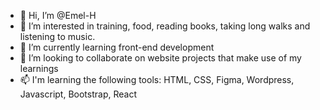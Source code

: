 - 👋 Hi, I’m @Emel-H
- 👀 I’m interested in training, food, reading books, taking long walks and listening to music.
- 🌱 I’m currently learning front-end development
- 💞️ I’m looking to collaborate on website projects that make use of my learnings
- 📫 I'm learning the following tools: HTML, CSS, Figma, Wordpress, Javascript, Bootstrap, React

<!---
Emel-H/Emel-H is a ✨ special ✨ repository because its `README.md` (this file) appears on your GitHub profile.
You can click the Preview link to take a look at your changes.
--->
